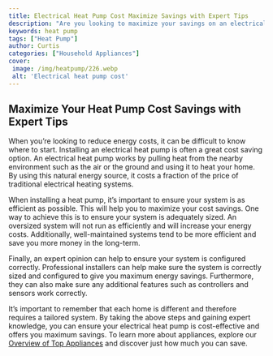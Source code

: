 ```yaml
---
title: Electrical Heat Pump Cost Maximize Savings with Expert Tips
description: "Are you looking to maximize your savings on an electrical heat pump purchase Learn expert tips on getting the best heating system for your finances with this informative blog post"
keywords: heat pump
tags: ["Heat Pump"]
author: Curtis
categories: ["Household Appliances"]
cover: 
 image: /img/heatpump/226.webp
 alt: 'Electrical heat pump cost'
---
```

## Maximize Your Heat Pump Cost Savings with Expert Tips 

When you’re looking to reduce energy costs, it can be difficult to know where to start. Installing an electrical heat pump is often a great cost saving option. An electrical heat pump works by pulling heat from the nearby environment such as the air or the ground and using it to heat your home. By using this natural energy source, it costs a fraction of the price of traditional electrical heating systems. 

When installing a heat pump, it’s important to ensure your system is as efficient as possible. This will help you to maximize your cost savings. One way to achieve this is to ensure your system is adequately sized. An oversized system will not run as efficiently and will increase your energy costs. Additionally, well-maintained systems tend to be more efficient and save you more money in the long-term. 

Finally, an expert opinion can help to ensure your system is configured correctly. Professional installers can help make sure the system is correctly sized and configured to give you maximum energy savings. Furthermore, they can also make sure any additional features such as controllers and sensors work correctly. 

It’s important to remember that each home is different and therefore requires a tailored system. By taking the above steps and gaining expert knowledge, you can ensure your electrical heat pump is cost-effective and offers you maximum savings. To learn more about appliances, explore our [Overview of Top Appliances](./pages/appliance-overview) and discover just how much you can save.
